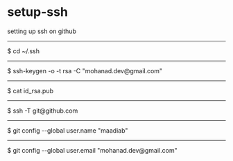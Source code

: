 # setup-ssh
setting up ssh on github

<hr>
$ cd ~/.ssh
<hr>
$ ssh-keygen -o -t rsa -C "mohanad.dev@gmail.com"
<hr>
$ cat id_rsa.pub
<hr>
$ ssh -T git@github.com
<hr>
$ git config --global user.name "maadiab"
<hr>
$ git config --global user.email "mohanad.dev@gmail.com"
